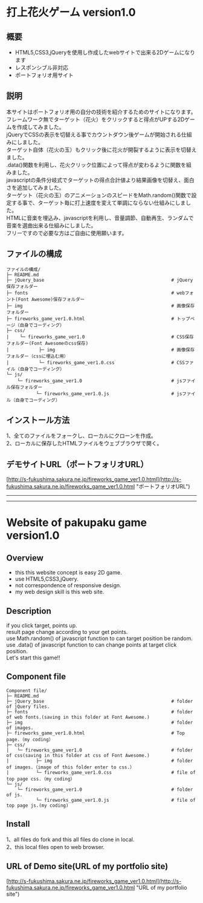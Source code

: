 # 打上花火ゲーム version1.0
## 概要
* HTML5,CSS3,jQueryを使用し作成したwebサイトで出来る2Dゲームになります
* レスポンシブル非対応
* ポートフォリオ用サイト
## 説明
本サイトはポートフォリオ用の自分の技術を紹介するためのサイトになります。   
フレームワーク無でターゲット（花火）をクリックすると得点がUPする2Dゲームを作成してみました。  
jQueryでCSSの表示を切替える事でカウントダウン後ゲームが開始される仕組みにしました。  
ターゲット自体（花火の玉）もクリック後に花火が開裂するように表示を切替えました。  
.data()関数を利用し、花火クリック位置によって得点が変わるように関数を組みました。  
javascriptの条件分岐式でターゲットの得点合計値より結果画像を切替え、面白さを追加してみました。  
ターゲット（花火の玉）のアニメーションのスピードをMath.random()関数で設定する事で、ターゲット毎に打上速度を変えて単調にならない仕組みにしました。  
HTMLに音楽を埋込み、javascriptを利用し、音量調節、自動再生、ランダムで音楽を選曲出来る仕組みにしました。  
フリーですので必要な方はご自由に使用願います。   
## ファイルの構成
```
ファイルの構成/
├─ README.md
├─ jQuery_base                                               # jQuery保存フォルダー
├─ fonts                                                     # webフォント(Font Awesome)保存フォルダー
├─ img                                                       # 画像保存フォルダー
├─ fireworks_game_ver1.0.html                                # トップページ（自身でコーディング）
├─ css/
|    └─ fireworks_game_ver1.0                                # CSS保存フォルダー(Font Awesomeのcss保存)
|           ├─ img                                           # 画像保存フォルダー（cssに埋込む用）
|           └─ fireworks_game_ver1.0.css                     # CSSファイル（自身でコーディング）
└─ js/
    └─ fireworks_game_ver1.0                                 # jsファイル保存フォルダー
           └─ fireworks_game_ver1.0.js                       # jsファイル（自身でコーディング）   
```
## インストール方法
1、全てのファイルをフォークし、ローカルにクローンを作成。  
2、ローカルに保存したHTMLファイルをウェブブラウザで開く。  
## デモサイトURL（ポートフォリオURL）
[http://s-fukushima.sakura.ne.jp/fireworks_game_ver1.0.html](http://s-fukushima.sakura.ne.jp/fireworks_game_ver1.0.html "ポートフォリオURL")

***
***

# Website of pakupaku game version1.0
## Overview
* this this website concept is easy 2D game.
* use HTML5,CSS3,jQuery.
* not correspondence of responsive design.
* my web design skill is this web site.
## Description
if you click target, points up.  
result page change according to your get points.  
use Math.random() of javascript function to can target position be random.  
use .data() of javascript function to can change points at target click position.  
Let's start this game!!
## Component file
```
Component file/
├─ README.md
├─ jQuery_base                                               # folder of jQuery files.
├─ fonts                                                     # folder of web fonts.(saving in this folder at Font Awesome.)
├─ img                                                       # folder of images. 
├─ fireworks_game_ver1.0.html                                # Top page.（my coding）
├─ css/
|   └─ fireworks_game_ver1.0                                 # folder of css(saving in this folder at css of Font Awesome.)
|          ├─ img                                            # folder of images.（image of this folder enter to css.）
|          └─ fireworks_game_ver1.0.css                      # file of top page css.（my coding）
└─ js/
    └─ fireworks_game_ver1.0                                 # folder of js.
           └─ fireworks_game_ver1.0.js                       # file of top page js.(my coding)
```
## Install
1、all files do fork and this all files do clone in local.  
2、this local files open to web browser.  
## URL of Demo site(URL of my portfolio site)
[http://s-fukushima.sakura.ne.jp/fireworks_game_ver1.0.html](http://s-fukushima.sakura.ne.jp/fireworks_game_ver1.0.html "URL of my portfolio site")
